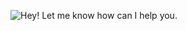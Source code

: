 ![Hey! Let me know how can I help you.](https://github.com/goncaloperes/GoncaloPeres/blob/master/GitHub_Intro.gif)
